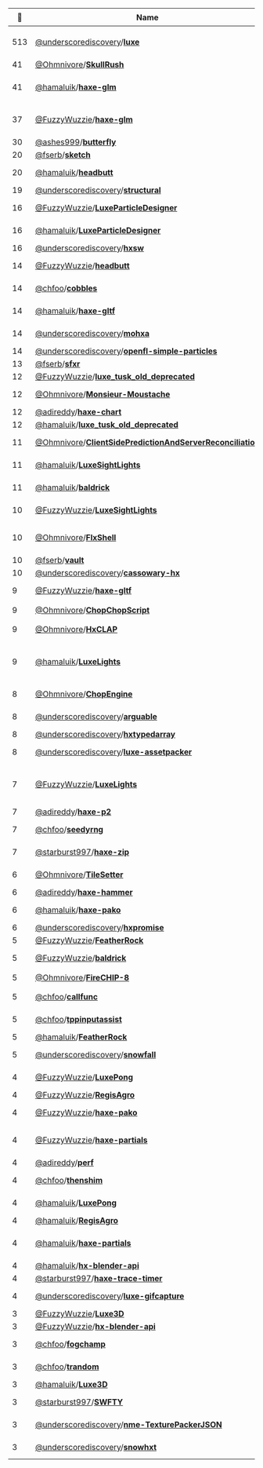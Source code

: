 |:star2: | Name | Description | 🌍|
|---|---|---|---|
|513|[@underscorediscovery](https://github.com/underscorediscovery)/[**luxe**](https://github.com/underscorediscovery/luxe)|luxe alpha - this is the luxe alpha code base! see the website for details - https://luxeengine.com/|[:arrow_upper_right:](https://luxeengine.com/#alpha)|
|41|[@Ohmnivore](https://github.com/Ohmnivore)/[**SkullRush**](https://github.com/Ohmnivore/SkullRush)|A 2D online multiplayer shooter written in Haxe||
|41|[@hamaluik](https://github.com/hamaluik)/[**haxe-glm**](https://github.com/hamaluik/haxe-glm)|Native Haxe functions for graphical linear algebra (à la GLM: https://github.com/g-truc/glm/tree/master/glm)||
|37|[@FuzzyWuzzie](https://github.com/FuzzyWuzzie)/[**haxe-glm**](https://github.com/FuzzyWuzzie/haxe-glm)|Native Haxe functions for graphical linear algebra (à la GLM: https://github.com/g-truc/glm/tree/master/glm)||
|30|[@ashes999](https://github.com/ashes999)/[**butterfly**](https://github.com/ashes999/butterfly)|Haxe generator for simple, static blogs.||
|20|[@fserb](https://github.com/fserb)/[**sketch**](https://github.com/fserb/sketch)|game sketches|[:arrow_upper_right:](http://fserb.com/vault)|
|20|[@hamaluik](https://github.com/hamaluik)/[**headbutt**](https://github.com/hamaluik/headbutt)|A GJK and EPA collision engine made with pure Haxe.||
|19|[@underscorediscovery](https://github.com/underscorediscovery)/[**structural**](https://github.com/underscorediscovery/structural)|An unencumbered haxe data structures library||
|16|[@FuzzyWuzzie](https://github.com/FuzzyWuzzie)/[**LuxeParticleDesigner**](https://github.com/FuzzyWuzzie/LuxeParticleDesigner)|A tool for quickly designing / tweaking particle systems in Luxe.||
|16|[@hamaluik](https://github.com/hamaluik)/[**LuxeParticleDesigner**](https://github.com/hamaluik/LuxeParticleDesigner)|A tool for quickly designing / tweaking particle systems in Luxe.||
|16|[@underscorediscovery](https://github.com/underscorediscovery)/[**hxsw**](https://github.com/underscorediscovery/hxsw)|Haxe Shader Wrangler (hxsw) - a port of glsw||
|14|[@FuzzyWuzzie](https://github.com/FuzzyWuzzie)/[**headbutt**](https://github.com/FuzzyWuzzie/headbutt)|A GJK and EPA collision engine made with pure Haxe.||
|14|[@chfoo](https://github.com/chfoo)/[**cobbles**](https://github.com/chfoo/cobbles)|Text layout/rendering engine library for Haxe applications running under a 3D graphics API||
|14|[@hamaluik](https://github.com/hamaluik)/[**haxe-gltf**](https://github.com/hamaluik/haxe-gltf)|A Haxe library for reading (and eventually, writing) GLTF files.||
|14|[@underscorediscovery](https://github.com/underscorediscovery)/[**mohxa**](https://github.com/underscorediscovery/mohxa)|A BDD style test library based closely on http://visionmedia.github.io/mocha/||
|14|[@underscorediscovery](https://github.com/underscorediscovery)/[**openfl-simple-particles**](https://github.com/underscorediscovery/openfl-simple-particles)|A simple particle system for openfl||
|13|[@fserb](https://github.com/fserb)/[**sfxr**](https://github.com/fserb/sfxr)|sfxr port for Haxe|[:arrow_upper_right:](http://fserb.com/vault)|
|12|[@FuzzyWuzzie](https://github.com/FuzzyWuzzie)/[**luxe_tusk_old_deprecated**](https://github.com/FuzzyWuzzie/luxe_tusk_old_deprecated)|My personal game engine||
|12|[@Ohmnivore](https://github.com/Ohmnivore)/[**Monsieur-Moustache**](https://github.com/Ohmnivore/Monsieur-Moustache)|Open-source cross-platform endless jumper game (HaxeFlixel engine)|[:arrow_upper_right:](http://ohmnivore.itch.io/monsieur-moustache)|
|12|[@adireddy](https://github.com/adireddy)/[**haxe-chart**](https://github.com/adireddy/haxe-chart)|Externs of Chart.js for Haxe|[:arrow_upper_right:](http://www.chartjs.org)|
|12|[@hamaluik](https://github.com/hamaluik)/[**luxe_tusk_old_deprecated**](https://github.com/hamaluik/luxe_tusk_old_deprecated)|My personal game engine||
|11|[@Ohmnivore](https://github.com/Ohmnivore)/[**ClientSidePredictionAndServerReconciliation**](https://github.com/Ohmnivore/ClientSidePredictionAndServerReconciliation)|Haxe port of http://www.gabrielgambetta.com/fpm_live.html||
|11|[@hamaluik](https://github.com/hamaluik)/[**LuxeSightLights**](https://github.com/hamaluik/LuxeSightLights)|Luxe implementation of Sight & Light by the wonderfully talented Nicky Case||
|11|[@hamaluik](https://github.com/hamaluik)/[**baldrick**](https://github.com/hamaluik/baldrick)|Entity-component-system (ECS) framework, based heavily on edge||
|10|[@FuzzyWuzzie](https://github.com/FuzzyWuzzie)/[**LuxeSightLights**](https://github.com/FuzzyWuzzie/LuxeSightLights)|Luxe implementation of Sight & Light by the wonderfully talented Nicky Case||
|10|[@Ohmnivore](https://github.com/Ohmnivore)/[**FlxShell**](https://github.com/Ohmnivore/FlxShell)|An abstracted Linux environment for HaxeFlixel - a file system in tandem with a shell.||
|10|[@fserb](https://github.com/fserb)/[**vault**](https://github.com/fserb/vault)|Vault game development library|[:arrow_upper_right:](http://fserb.com/vault)|
|10|[@underscorediscovery](https://github.com/underscorediscovery)/[**cassowary-hx**](https://github.com/underscorediscovery/cassowary-hx)|A direct port of cassowary.js to Haxe||
|9|[@FuzzyWuzzie](https://github.com/FuzzyWuzzie)/[**haxe-gltf**](https://github.com/FuzzyWuzzie/haxe-gltf)|A Haxe library for reading (and eventually, writing) GLTF files.||
|9|[@Ohmnivore](https://github.com/Ohmnivore)/[**ChopChopScript**](https://github.com/Ohmnivore/ChopChopScript)|:pencil2: Scripting language for Haxe||
|9|[@Ohmnivore](https://github.com/Ohmnivore)/[**HxCLAP**](https://github.com/Ohmnivore/HxCLAP)|Haxe port of CLAP, a command line argument parser||
|9|[@hamaluik](https://github.com/hamaluik)/[**LuxeLights**](https://github.com/hamaluik/LuxeLights)|A simple demo showing how to use render textures and shaders to create a _very basic_ 2D lighting effect (no shadows, no light "clipping").||
|8|[@Ohmnivore](https://github.com/Ohmnivore)/[**ChopEngine**](https://github.com/Ohmnivore/ChopEngine)|A Haxe cross-platform 3D game engine built on top of Snow||
|8|[@underscorediscovery](https://github.com/underscorediscovery)/[**arguable**](https://github.com/underscorediscovery/arguable)|A simple `--argument value` parsing library for Haxe.||
|8|[@underscorediscovery](https://github.com/underscorediscovery)/[**hxtypedarray**](https://github.com/underscorediscovery/hxtypedarray)|TypedArray implementation for haxe ||
|8|[@underscorediscovery](https://github.com/underscorediscovery)/[**luxe-assetpacker**](https://github.com/underscorediscovery/luxe-assetpacker)|An asset packing tool for luxe and haxe projects||
|7|[@FuzzyWuzzie](https://github.com/FuzzyWuzzie)/[**LuxeLights**](https://github.com/FuzzyWuzzie/LuxeLights)|A simple demo showing how to use render textures and shaders to create a _very basic_ 2D lighting effect (no shadows, no light "clipping").||
|7|[@adireddy](https://github.com/adireddy)/[**haxe-p2**](https://github.com/adireddy/haxe-p2)|Externs of p2.js for Haxe|[:arrow_upper_right:](http://schteppe.github.io/p2.js/)|
|7|[@chfoo](https://github.com/chfoo)/[**seedyrng**](https://github.com/chfoo/seedyrng)|Pseudorandom number generator library for Haxe||
|7|[@starburst997](https://github.com/starburst997)/[**haxe-zip**](https://github.com/starburst997/haxe-zip)|Library to provide a cross-platform streaming Zip Writer / Reader experience.||
|6|[@Ohmnivore](https://github.com/Ohmnivore)/[**TileSetter**](https://github.com/Ohmnivore/TileSetter)|UI application for editing tile properties for tilesets||
|6|[@adireddy](https://github.com/adireddy)/[**haxe-hammer**](https://github.com/adireddy/haxe-hammer)|Externs of hammer.js for Haxe ||
|6|[@hamaluik](https://github.com/hamaluik)/[**haxe-pako**](https://github.com/hamaluik/haxe-pako)|Haxe externs for the https://github.com/nodeca/pako library.||
|6|[@underscorediscovery](https://github.com/underscorediscovery)/[**hxpromise**](https://github.com/underscorediscovery/hxpromise)|hxpromise||
|5|[@FuzzyWuzzie](https://github.com/FuzzyWuzzie)/[**FeatherRock**](https://github.com/FuzzyWuzzie/FeatherRock)|My LD32 entry!||
|5|[@FuzzyWuzzie](https://github.com/FuzzyWuzzie)/[**baldrick**](https://github.com/FuzzyWuzzie/baldrick)|Entity-component-system (ECS) framework, based heavily on edge||
|5|[@Ohmnivore](https://github.com/Ohmnivore)/[**FireCHIP-8**](https://github.com/Ohmnivore/FireCHIP-8)|:tv: Cross-platform CHIP-8 emulator||
|5|[@chfoo](https://github.com/chfoo)/[**callfunc**](https://github.com/chfoo/callfunc)|Foreign function interface Haxe library using libffi||
|5|[@chfoo](https://github.com/chfoo)/[**tppinputassist**](https://github.com/chfoo/tppinputassist)|Touchscreen coordinate tap overlay for inputting into Twitch chat||
|5|[@hamaluik](https://github.com/hamaluik)/[**FeatherRock**](https://github.com/hamaluik/FeatherRock)|My LD32 entry!||
|5|[@underscorediscovery](https://github.com/underscorediscovery)/[**snowfall**](https://github.com/underscorediscovery/snowfall)|A simple script to install and update luxe + snow more conveniently ||
|4|[@FuzzyWuzzie](https://github.com/FuzzyWuzzie)/[**LuxePong**](https://github.com/FuzzyWuzzie/LuxePong)|A single game of pong, written using Luxe as a learning excercise||
|4|[@FuzzyWuzzie](https://github.com/FuzzyWuzzie)/[**RegisAgro**](https://github.com/FuzzyWuzzie/RegisAgro)|A Luxe implementation of hnefatafl||
|4|[@FuzzyWuzzie](https://github.com/FuzzyWuzzie)/[**haxe-pako**](https://github.com/FuzzyWuzzie/haxe-pako)|Haxe externs for the https://github.com/nodeca/pako library.||
|4|[@FuzzyWuzzie](https://github.com/FuzzyWuzzie)/[**haxe-partials**](https://github.com/FuzzyWuzzie/haxe-partials)|A simple macro library for writing classes as partials (splitting a single class into multiple source files).||
|4|[@adireddy](https://github.com/adireddy)/[**perf**](https://github.com/adireddy/perf)|Simple JavaScript Performance Monitor||
|4|[@chfoo](https://github.com/chfoo)/[**thenshim**](https://github.com/chfoo/thenshim)|Adapter/shim for cross-target JavaScript-style ('thenable') promises Haxe library ||
|4|[@hamaluik](https://github.com/hamaluik)/[**LuxePong**](https://github.com/hamaluik/LuxePong)|A single game of pong, written using Luxe as a learning excercise||
|4|[@hamaluik](https://github.com/hamaluik)/[**RegisAgro**](https://github.com/hamaluik/RegisAgro)|A Luxe implementation of hnefatafl||
|4|[@hamaluik](https://github.com/hamaluik)/[**haxe-partials**](https://github.com/hamaluik/haxe-partials)|A simple macro library for writing classes as partials (splitting a single class into multiple source files).||
|4|[@hamaluik](https://github.com/hamaluik)/[**hx-blender-api**](https://github.com/hamaluik/hx-blender-api)|Haxe externs for the Blender API||
|4|[@starburst997](https://github.com/starburst997)/[**haxe-trace-timer**](https://github.com/starburst997/haxe-trace-timer)|Inject timer information in trace statement||
|4|[@underscorediscovery](https://github.com/underscorediscovery)/[**luxe-gifcapture**](https://github.com/underscorediscovery/luxe-gifcapture)|A luxe wrapper over the gifcapture library to simplify capturing realtime gifs from in game||
|3|[@FuzzyWuzzie](https://github.com/FuzzyWuzzie)/[**Luxe3D**](https://github.com/FuzzyWuzzie/Luxe3D)|Experiments in 3D in Luxe||
|3|[@FuzzyWuzzie](https://github.com/FuzzyWuzzie)/[**hx-blender-api**](https://github.com/FuzzyWuzzie/hx-blender-api)|Haxe externs for the Blender API||
|3|[@chfoo](https://github.com/chfoo)/[**fogchamp**](https://github.com/chfoo/fogchamp)|Pokémon Battle Revolution Matchup Visualizer for Twitch Plays Pokemon.|[:arrow_upper_right:](https://chfoo.github.io/fogchamp/)|
|3|[@chfoo](https://github.com/chfoo)/[**trandom**](https://github.com/chfoo/trandom)|Cross-platform Haxe library for accessing cryptographic secure numbers ||
|3|[@hamaluik](https://github.com/hamaluik)/[**Luxe3D**](https://github.com/hamaluik/Luxe3D)|Experiments in 3D in Luxe||
|3|[@starburst997](https://github.com/starburst997)/[**SWFTY**](https://github.com/starburst997/SWFTY)|Convert a SWF to an Atlas Spritesheet Tilemap Bitmap Font single zipped file||
|3|[@underscorediscovery](https://github.com/underscorediscovery)/[**nme-TexturePackerJSON**](https://github.com/underscorediscovery/nme-TexturePackerJSON)|An implementation of a haxelib/spritesheet Loader for TexturePacker||
|3|[@underscorediscovery](https://github.com/underscorediscovery)/[**snowhxt**](https://github.com/underscorediscovery/snowhxt)|A convenience for using hxtelemetry with flow/snow based apps quickly||

